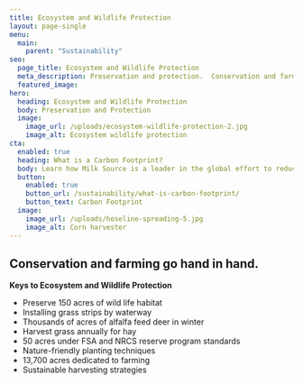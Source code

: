 ```yaml
---
title: Ecosystem and Wildlife Protection
layout: page-single
menu:
  main:
    parent: "Sustainability"
seo:
  page_title: Ecosystem and Wildlife Protection
  meta_description: Preservation and protection.  Conservation and farming go hand in hand.
  featured_image:
hero:
  heading: Ecosystem and Wildlife Protection
  body: Preservation and Protection
  image:
    image_url: /uploads/ecosystem-wildlife-protection-2.jpg
    image_alt: Ecosystem wildlife protection
cta:
  enabled: true
  heading: What is a Carbon Footprint?
  body: Learn how Milk Source is a leader in the global effort to reduce emissions.
  button:
    enabled: true
    button_url: /sustainability/what-is-carbon-footprint/
    button_text: Carbon Footprint
  image:
    image_url: /uploads/hoseline-spreading-5.jpg
    image_alt: Corn harvester
---
```


## Conservation and farming go hand in hand.

**Keys to Ecosystem and Wildlife Protection**

* Preserve 150 acres of wild life habitat
* Installing grass strips by waterway
* Thousands of acres of alfalfa feed deer in winter
* Harvest grass annually for hay
* 50 acres under FSA and NRCS reserve program standards
* Nature-friendly planting techniques
* 13,700 acres dedicated to farming
* Sustainable harvesting strategies